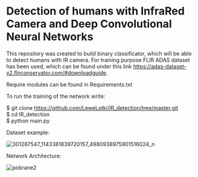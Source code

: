 # Detection of humans with InfraRed Camera and Deep Convolutional Neural Networks

This repository was created to build binary classificator, which will be able to detect humans with IR camera.
For training purpose FLIR ADAS dataset has been used, which can be found under this link https://adas-dataset-v2.flirconservator.com/#downloadguide.

Require modules can be found in Requirements.txt

To run the training of the network write:

$ git clone https://github.com/LeweLotki/IR_detection/tree/master.git <br />
$ cd IR_detection <br />
$ python main.py

Dataset example:

![301287547_1143381839720157_4980938975901516024_n](https://user-images.githubusercontent.com/68538575/187743041-39f38000-e240-4412-807e-14c7fb81f22e.png)

Network Architecture:

![pobrane2](https://user-images.githubusercontent.com/68538575/187742739-1fe624c8-cbfc-4877-91e0-0b04d6eac81c.png)

